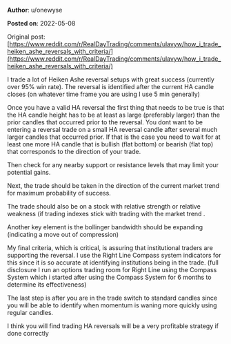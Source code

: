 **Author**: u/onewyse

**Posted on**: 2022-05-08

Original post: [https://www.reddit.com/r/RealDayTrading/comments/ulavyw/how_i_trade_heiken_ashe_reversals_with_criteria/](https://www.reddit.com/r/RealDayTrading/comments/ulavyw/how_i_trade_heiken_ashe_reversals_with_criteria/)

I trade a lot of Heiken Ashe reversal setups with great success (currently over 95% win rate).  The reversal is identified after the current HA candle closes (on whatever time frame you are using  I use 5 min generally) 

Once you have a valid HA reversal the first thing that needs to be true is that the HA candle height has to be at least as large (preferably larger) than the prior candles that occurred prior to the reversal. You dont want to be entering a reversal trade on a small HA reversal candle after several much larger candles that occurred prior. If that is the case you need to wait for at least one more HA candle that is bullish (flat bottom) or bearish (flat top) that corresponds to the direction of your trade.

Then check for any nearby support or resistance levels that may limit your potential gains.

Next, the trade should be taken in the direction of the current market trend for maximum probability of success.

The trade should also be on a stock with relative strength or relative weakness (if trading indexes stick with trading with the market trend .

Another key element is the bollinger bandwidth should be expanding (indicating a move out of compression)

My final criteria, which is critical, is assuring that institutional traders are supporting the reversal. I use the Right Line Compass system indicators for this since it is so accurate at identifying institutions being in the trade.  (full disclosure I run an options trading room for Right Line using the Compass System which i started after using the Compass System for 6 months to determine its effectiveness)

The last step is after you are in the trade switch to standard candles since you will be able to identify when momentum is waning more quickly using regular candles.

I think you will find trading HA reversals will be a very profitable strategy if done correctly